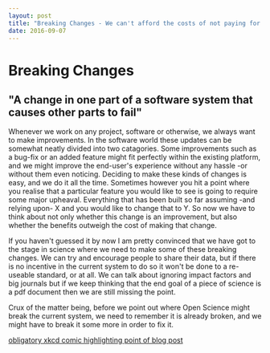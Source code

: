 ```yaml
---
layout: post
title: "Breaking Changes - We can't afford the costs of not paying for Open Science"
date: 2016-09-07
---
```


# Breaking Changes
## "A change in one part of a software system that causes other parts to fail"

Whenever we work on any project, software or otherwise, we always want to make improvements. In the software world these updates can be somewhat neatly divided into two catagories. Some improvements such as a bug-fix or an added feature might fit perfectly within the existing platform, and we might improve the end-user's experience without any hassle -or without them even noticing. Deciding to make these kinds of changes is easy, and we do it all the time. Sometimes however you hit a point where you realise that a particular feature you would like to see is going to require some major upheaval. Everything that has been built so far assuming -and relying upon- X and you would like to change that to Y. So now we have to think about not only whether this change is an improvement, but also whether the benefits outweigh the cost of making that change.

If you haven't guessed it by now I am pretty convinced that we have got to the stage in science where we need to make some of these breaking changes. We can try and encourage people to share their data, but if there is no incentive in the current system to do so it won't be done to a re-useable standard, or at all. We can talk about ignoring impact factors and big journals but if we keep thinking that the end goal of a piece of science is a pdf document then we are still missing the point.

Crux of the matter being, before we point out where Open Science might break the current system, we need to remember it is already broken, and we might have to break it some more in order to fix it.

[obligatory xkcd comic highlighting point of blog post](http://xkcd.com/1172/)

